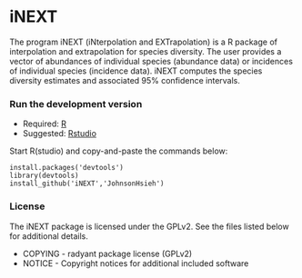 iNEXT
=======


The program iNEXT (iNterpolation and EXTrapolation) is a R package of interpolation and extrapolation for species diversity.
The user provides a vector of abundances of individual species (abundance data) or incidences of individual species (incidence data). iNEXT computes the species diversity estimates and associated 95% confidence intervals.

### Run the development version
- Required: [R](http://cran.rstudio.com/)
- Suggested: [Rstudio](http://www.rstudio.com/ide/download/)

Start R(studio) and copy-and-paste the commands below:

    install.packages('devtools')
    library(devtools)
    install_github('iNEXT','JohnsonHsieh')

### License
The iNEXT package is licensed under the GPLv2. See the files listed below for additional details.

- COPYING - radyant package license (GPLv2)
- NOTICE - Copyright notices for additional included software
